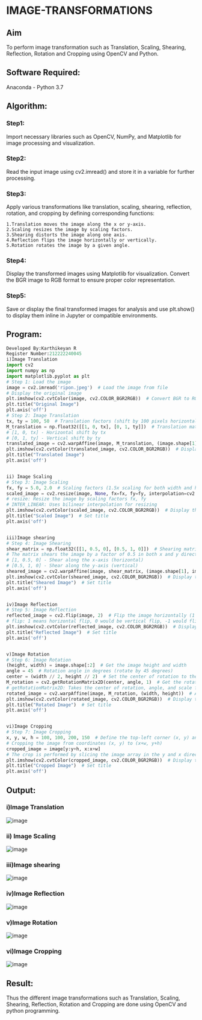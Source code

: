 # IMAGE-TRANSFORMATIONS


## Aim
To perform image transformation such as Translation, Scaling, Shearing, Reflection, Rotation and Cropping using OpenCV and Python.

## Software Required:
Anaconda - Python 3.7

## Algorithm:
### Step1:
Import necessary libraries such as OpenCV, NumPy, and Matplotlib for image processing and visualization.

### Step2:
Read the input image using cv2.imread() and store it in a variable for further processing.

### Step3:
Apply various transformations like translation, scaling, shearing, reflection, rotation, and cropping by defining corresponding functions:
```
1.Translation moves the image along the x or y-axis.
2.Scaling resizes the image by scaling factors.
3.Shearing distorts the image along one axis.
4.Reflection flips the image horizontally or vertically.
5.Rotation rotates the image by a given angle.
```
### Step4:
Display the transformed images using Matplotlib for visualization. Convert the BGR image to RGB format to ensure proper color representation.


### Step5:
Save or display the final transformed images for analysis and use plt.show() to display them inline in Jupyter or compatible environments.

## Program:
```python
Developed By:Karthikeyan R
Register Number:212222240045
i)Image Translation
import cv2
import numpy as np
import matplotlib.pyplot as plt
# Step 1: Load the image
image = cv2.imread('ripon.jpeg')  # Load the image from file
# Display the original image
plt.imshow(cv2.cvtColor(image, cv2.COLOR_BGR2RGB))  # Convert BGR to RGB for correct display
plt.title("Original Image")  
plt.axis('off')
# Step 2: Image Translation
tx, ty = 100, 50  # Translation factors (shift by 100 pixels horizontally and 50 vertically)
M_translation = np.float32([[1, 0, tx], [0, 1, ty]])  # Translation matrix: 
# [1, 0, tx] - Horizontal shift by tx
# [0, 1, ty] - Vertical shift by ty
translated_image = cv2.warpAffine(image, M_translation, (image.shape[1], image.shape[0]))  
plt.imshow(cv2.cvtColor(translated_image, cv2.COLOR_BGR2RGB))  # Display the translated image
plt.title("Translated Image")  
plt.axis('off')


ii) Image Scaling
# Step 3: Image Scaling
fx, fy = 5.0, 2.0  # Scaling factors (1.5x scaling for both width and height)
scaled_image = cv2.resize(image, None, fx=fx, fy=fy, interpolation=cv2.INTER_LINEAR)
# resize: Resize the image by scaling factors fx, fy
# INTER_LINEAR: Uses bilinear interpolation for resizing
plt.imshow(cv2.cvtColor(scaled_image, cv2.COLOR_BGR2RGB))  # Display the scaled image
plt.title("Scaled Image")  # Set title
plt.axis('off')


iii)Image shearing
# Step 4: Image Shearing
shear_matrix = np.float32([[1, 0.5, 0], [0.5, 1, 0]])  # Shearing matrix
# The matrix shears the image by a factor of 0.5 in both x and y directions
# [1, 0.5, 0] - Shear along the x-axis (horizontal)
# [0.5, 1, 0] - Shear along the y-axis (vertical)
sheared_image = cv2.warpAffine(image, shear_matrix, (image.shape[1], image.shape[0]))
plt.imshow(cv2.cvtColor(sheared_image, cv2.COLOR_BGR2RGB))  # Display the sheared image
plt.title("Sheared Image")  # Set title
plt.axis('off')


iv)Image Reflection
# Step 5: Image Reflection
reflected_image = cv2.flip(image, 2)  # Flip the image horizontally (1 means horizontal flip)
# flip: 1 means horizontal flip, 0 would be vertical flip, -1 would flip both axes
plt.imshow(cv2.cvtColor(reflected_image, cv2.COLOR_BGR2RGB))  # Display the reflected image
plt.title("Reflected Image")  # Set title
plt.axis('off')


v)Image Rotation
# Step 6: Image Rotation
(height, width) = image.shape[:2]  # Get the image height and width
angle = 45  # Rotation angle in degrees (rotate by 45 degrees)
center = (width // 2, height // 2)  # Set the center of rotation to the image center
M_rotation = cv2.getRotationMatrix2D(center, angle, 1)  # Get the rotation matrix
# getRotationMatrix2D: Takes the center of rotation, angle, and scale factor (1 means no scaling)
rotated_image = cv2.warpAffine(image, M_rotation, (width, height))  # Apply rotation
plt.imshow(cv2.cvtColor(rotated_image, cv2.COLOR_BGR2RGB))  # Display the rotated image
plt.title("Rotated Image")  # Set title
plt.axis('off')


vi)Image Cropping
# Step 7: Image Cropping
x, y, w, h = 100, 100, 200, 150  # Define the top-left corner (x, y) and the width (w) and height (h) of the crop
# Cropping the image from coordinates (x, y) to (x+w, y+h)
cropped_image = image[y:y+h, x:x+w]
# The crop is performed by slicing the image array in the y and x directions
plt.imshow(cv2.cvtColor(cropped_image, cv2.COLOR_BGR2RGB))  # Display the cropped image
plt.title("Cropped Image")  # Set title
plt.axis('off')

```
## Output:
### i)Image Translation
![image](https://github.com/user-attachments/assets/faa7b762-4dbd-4835-981d-24472751fd5c)


### ii) Image Scaling
![image](https://github.com/user-attachments/assets/4115581f-0c43-436c-aef1-34410b0610ab)



### iii)Image shearing
![image](https://github.com/user-attachments/assets/7dd1cca0-cf99-4ef0-9b35-a3b4d1b99f94)



### iv)Image Reflection
![image](https://github.com/user-attachments/assets/7a6ee7b0-f749-4ed3-80f5-caa8a8a4cdd2)




### v)Image Rotation
![image](https://github.com/user-attachments/assets/d56c6e65-2909-41de-b2bf-a636cd579a16)




### vi)Image Cropping
![image](https://github.com/user-attachments/assets/817c75ed-5461-4679-9a80-12fa0c99aa3a)




## Result: 

Thus the different image transformations such as Translation, Scaling, Shearing, Reflection, Rotation and Cropping are done using OpenCV and python programming.
